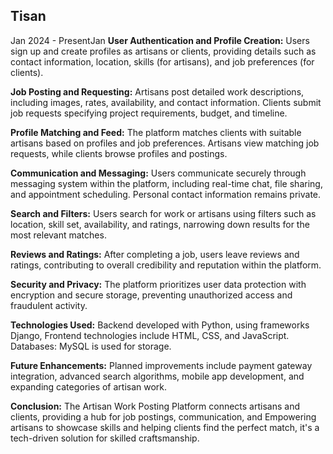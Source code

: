 
## Tisan
Jan 2024 - PresentJan 
**User Authentication and Profile Creation:**
Users sign up and create profiles as artisans or clients, providing details such as contact information, location, skills (for artisans), and job preferences (for clients).

**Job Posting and Requesting:**
Artisans post detailed work descriptions, including images, rates, availability, and contact information. Clients submit job requests specifying project requirements, budget, and timeline.

**Profile Matching and Feed:**
The platform matches clients with suitable artisans based on profiles and job preferences. Artisans view matching job requests, while clients browse profiles and postings.

**Communication and Messaging:**
Users communicate securely through messaging system within the platform, including real-time chat, file sharing, and appointment scheduling. Personal contact information remains private.

**Search and Filters:**
Users search for work or artisans using filters such as location, skill set, availability, and ratings, narrowing down results for the most relevant matches.

**Reviews and Ratings:**
After completing a job, users leave reviews and ratings, contributing to overall credibility and reputation within the platform.

**Security and Privacy:**
The platform prioritizes user data protection with encryption and secure storage, preventing unauthorized access and fraudulent activity.

**Technologies Used:**
Backend developed with Python, using frameworks Django, Frontend technologies include HTML, CSS, and JavaScript. Databases: MySQL is used for storage.

**Future Enhancements:**
Planned improvements include payment gateway integration, advanced search algorithms, mobile app development, and expanding categories of artisan work.

**Conclusion:**
The Artisan Work Posting Platform connects artisans and clients, providing a hub for job postings, communication, and Empowering artisans to showcase skills and helping clients find the perfect match, it's a tech-driven solution for skilled craftsmanship.
